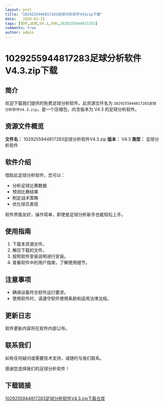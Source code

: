 ```yaml
---
layout: post
title: "1029255944817283足球分析软件V43zip下载"
date:   2020-01-15
tags: [软件,足球,V4.3,分析,1029255944817283]
comments: true
author: admin
---
```

# 1029255944817283足球分析软件V4.3.zip下载

## 简介

欢迎下载我们提供的免费足球分析软件。此资源文件名为 `1029255944817283足球分析软件V4.3.zip`，是一个压缩包，内含版本为 V4.3 的足球分析软件。

## 资源文件概览

**文件名：** 1029255944817283足球分析软件V4.3.zip
**版本：** V4.3
**类型：** 足球分析软件

## 软件介绍

借助此足球分析软件，您可以：

* 分析足球比赛数据
* 预测比赛结果
* 制定战术策略
* 优化球员表现

软件界面友好，操作简单，即使是足球分析新手也能轻松上手。

## 使用指南

1. 下载本资源文件。
2. 解压下载的文件。
3. 按照软件安装说明进行安装。
4. 查看软件中的用户指南，了解使用细节。

## 注意事项

* 确保设备符合软件运行要求。
* 使用软件时，请遵守软件使用条款和适用法律法规。

## 更新日志

软件更新内容将在软件内部公布。

## 联系我们

如有任何疑问或需要技术支持，请随时与我们联系。

感谢您选择我们的足球分析软件！

## 下载链接

[1029255944817283足球分析软件V4.3.zip下载仓库](https://pan.quark.cn/s/c62dec25a618)